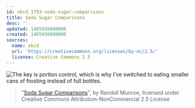 ```yaml
---
id: xkcd.1793-soda-sugar-comparisons
title: Soda Sugar Comparisons
desc: ''
updated: 1485936000000
created: 1485936000000
sources:
  name: xkcd
  url: 'https://creativecommons.org/licenses/by-nc/2.5/'
  license: Creative Commons 2.5
---
```

![The key is portion control, which is why I've switched to eating smaller cans of frosting instead of full bottles.](https://imgs.xkcd.com/comics/soda_sugar_comparisons.png)
> "[Soda Sugar Comparisons](https://xkcd.com/1793/)", by Randall Munroe, licensed under Creative Commons Attribution-NonCommercial 2.5 License
